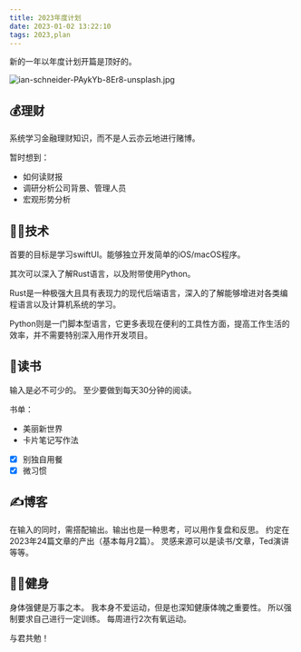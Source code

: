 ```yaml
---
title: 2023年度计划
date: 2023-01-02 13:22:10
tags: 2023,plan
---
```


新的一年以年度计划开篇是顶好的。

<!--more-->

![ian-schneider-PAykYb-8Er8-unsplash.jpg](https://vip2.loli.io/2023/01/02/jkEvdXOIseBfut2.jpg)

## 💰理财
系统学习金融理财知识，而不是人云亦云地进行赌博。

暂时想到：
- 如何读财报
- 调研分析公司背景、管理人员
- 宏观形势分析

## 👨‍💻技术
首要的目标是学习swiftUI。能够独立开发简单的iOS/macOS程序。

其次可以深入了解Rust语言，以及附带使用Python。

Rust是一种极强大且具有表现力的现代后端语言，深入的了解能够增进对各类编程语言以及计算机系统的学习。

Python则是一门脚本型语言，它更多表现在便利的工具性方面，提高工作生活的效率，并不需要特别深入用作开发项目。

## 📖读书
输入是必不可少的。
至少要做到每天30分钟的阅读。

书单：
- 美丽新世界
- 卡片笔记写作法
- [x] 别独自用餐
- [x] 微习惯

## ✍️博客
在输入的同时，需搭配输出。输出也是一种思考，可以用作复盘和反思。
约定在2023年24篇文章的产出（基本每月2篇）。
灵感来源可以是读书/文章，Ted演讲等等。

## 🏄‍♂️健身
身体强健是万事之本。
我本身不爱运动，但是也深知健康体魄之重要性。
所以强制要求自己进行一定训练。
每周进行2次有氧运动。

与君共勉！
